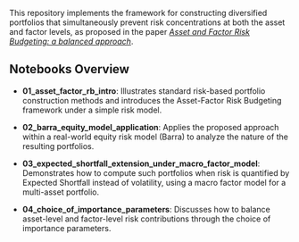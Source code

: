 This repository implements the framework for constructing diversified portfolios that simultaneously prevent risk concentrations at both the asset and factor levels, as proposed in the paper [*Asset and Factor Risk Budgeting: a balanced approach*](https://www.tandfonline.com/doi/full/10.1080/14697688.2024.2435627).

## Notebooks Overview

- **01_asset_factor_rb_intro**: Illustrates standard risk-based portfolio construction methods and introduces the Asset-Factor Risk Budgeting framework under a simple risk model.

- **02_barra_equity_model_application**: Applies the proposed approach within a real-world equity risk model (Barra) to analyze the nature of the resulting portfolios.

- **03_expected_shortfall_extension_under_macro_factor_model**: Demonstrates how to compute such portfolios when risk is quantified by Expected Shortfall instead of volatility, using a macro factor model for a multi-asset portfolio.

- **04_choice_of_importance_parameters**: Discusses how to balance asset-level and factor-level risk contributions through the choice of importance parameters.



